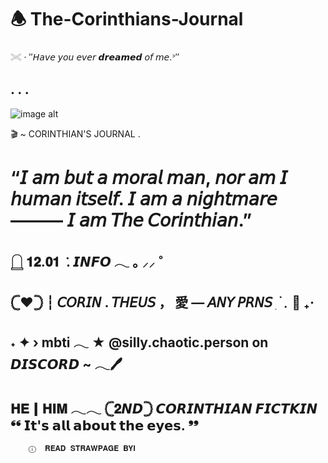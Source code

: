 # 🕭 The-Corinthians-Journal
𓏵 · ″𝘏𝘢𝘷𝘦 𝘺𝘰𝘶 𝘦𝘷𝘦𝘳 𝙙𝙧𝙚𝙖𝙢𝙚𝙙 𝘰𝘧 𝘮𝘦.ᐣ″
## . . .
![image alt](https://github.com/Corintheuss/The-Corinthians-Journal/blob/66b21b5967c1c1a8b33ac395a7956b53352ea0e9/a58d2836c8a1689a20a63f65d501c67c-removebg-preview.png)

🎬 ~ CORINTHIAN'S JOURNAL . 
# “𝘐 𝘢𝘮 𝘣𝘶𝘵 𝘢 𝘮𝘰𝘳𝘢𝘭 𝘮𝘢𝘯, 𝘯𝘰𝘳 𝘢𝘮 𝘐 𝘩𝘶𝘮𝘢𝘯 𝘪𝘵𝘴𝘦𝘭𝘧. 𝘐 𝘢𝘮 𝘢 𝘯𝘪𝘨𝘩𝘵𝘮𝘢𝘳𝘦 ——— 𝘐 𝘢𝘮 𝘛𝘩𝘦 𝘊𝘰𝘳𝘪𝘯𝘵𝘩𝘪𝘢𝘯.”



  𓉸  𝟏𝟐.𝟎𝟏  ݁  .       𝙄𝙉𝙁𝙊  𓂃    ｡ ⸝⸝ ˚
  -----------------------------------------
𓊆❤︎𓊇 ┆ 𝘊𝘖𝘙𝘐𝘕 . 𝘛𝘏𝘌𝘜𝘚   ，  愛   —  𝘈𝘕𝘠 𝘗𝘙𝘕𝘚 ִ ࣪﹒🦇 ₊‧
-
˖   ✦  ›  mbti 𓂃 ★ @silly.chaotic.person on 𝘿𝙄𝙎𝘾𝙊𝙍𝘿 ~ 𓂃🖊
-
𝐇𝐄┃𝐇𝐈𝐌 𓂃𓂃 𓊆𝟐𝙉𝘿𓊇 𝘾𝙊𝙍𝙄𝙉𝙏𝙃𝙄𝘼𝙉 𝙁𝙄𝘾𝙏𝙆𝙄𝙉 ❛❛ 𝗜𝘁'𝘀 𝗮𝗹𝗹 𝗮𝗯𝗼𝘂𝘁 𝘁𝗵𝗲 𝗲𝘆𝗲𝘀. ❜❜
-
        ⓘ  𝐑𝐄𝐀𝐃 𝐒𝐓𝐑𝐀𝐖𝐏𝐀𝐆𝐄 𝐁𝐘𝐈
